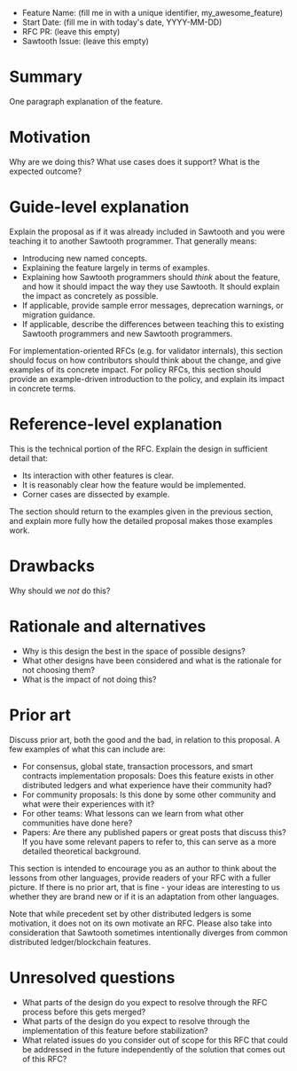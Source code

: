 - Feature Name: (fill me in with a unique identifier, my_awesome_feature)
- Start Date: (fill me in with today's date, YYYY-MM-DD)
- RFC PR: (leave this empty)
- Sawtooth Issue: (leave this empty)

# Summary
[summary]: #summary

One paragraph explanation of the feature.

# Motivation
[motivation]: #motivation

Why are we doing this? What use cases does it support? What is the expected outcome?

# Guide-level explanation
[guide-level-explanation]: #guide-level-explanation

Explain the proposal as if it was already included in Sawtooth and you were teaching it to another Sawtooth programmer. That generally means:

- Introducing new named concepts.
- Explaining the feature largely in terms of examples.
- Explaining how Sawtooth programmers should *think* about the feature, and how it should impact the way they use Sawtooth. It should explain the impact as concretely as possible.
- If applicable, provide sample error messages, deprecation warnings, or migration guidance.
- If applicable, describe the differences between teaching this to existing Sawtooth programmers and new Sawtooth programmers.

For implementation-oriented RFCs (e.g. for validator internals), this section should focus on how contributors should think about the change, and give examples of its concrete impact. For policy RFCs, this section should provide an example-driven introduction to the policy, and explain its impact in concrete terms.

# Reference-level explanation
[reference-level-explanation]: #reference-level-explanation

This is the technical portion of the RFC. Explain the design in sufficient detail that:

- Its interaction with other features is clear.
- It is reasonably clear how the feature would be implemented.
- Corner cases are dissected by example.

The section should return to the examples given in the previous section, and explain more fully how the detailed proposal makes those examples work.

# Drawbacks
[drawbacks]: #drawbacks

Why should we *not* do this?

# Rationale and alternatives
[alternatives]: #alternatives

- Why is this design the best in the space of possible designs?
- What other designs have been considered and what is the rationale for not choosing them?
- What is the impact of not doing this?

# Prior art
[prior-art]: #prior-art

Discuss prior art, both the good and the bad, in relation to this proposal.
A few examples of what this can include are:

- For consensus, global state, transaction processors, and smart contracts implementation proposals: Does this feature exists in other distributed ledgers and what experience have their community had?
- For community proposals: Is this done by some other community and what were their experiences with it?
- For other teams: What lessons can we learn from what other communities have done here?
- Papers: Are there any published papers or great posts that discuss this? If you have some relevant papers to refer to, this can serve as a more detailed theoretical background.

This section is intended to encourage you as an author to think about the lessons from other languages, provide readers of your RFC with a fuller picture.
If there is no prior art, that is fine - your ideas are interesting to us whether they are brand new or if it is an adaptation from other languages.

Note that while precedent set by other distributed ledgers is some motivation, it does not on its own motivate an RFC.
Please also take into consideration that Sawtooth sometimes intentionally diverges from common distributed ledger/blockchain features.

# Unresolved questions
[unresolved]: #unresolved-questions

- What parts of the design do you expect to resolve through the RFC process before this gets merged?
- What parts of the design do you expect to resolve through the implementation of this feature before stabilization?
- What related issues do you consider out of scope for this RFC that could be addressed in the future independently of the solution that comes out of this RFC?
